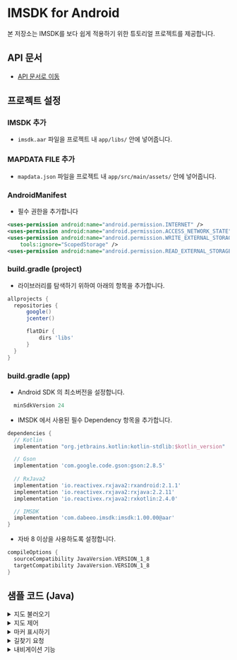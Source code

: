 # IMSDK for Android

본 저장소는 IMSDK를 보다 쉽게 적용하기 위한 튜토리얼 프로젝트를 제공합니다.

## API 문서
- [API 문서로 이동](https://docs.google.com/document/d/1xoOEj1Cjr3eBWwXsoTtHBMRSzQoz5-dYL15Je1l7VMY/edit?usp=sharing)

## 프로젝트 설정

### IMSDK 추가
- ``` imsdk.aar ``` 파일을 프로젝트 내 ``` app/libs/ ``` 안에 넣어줍니다.

### MAPDATA FILE 추가
- ``` mapdata.json ``` 파일을 프로젝트 내 ``` app/src/main/assets/ ``` 안에 넣어줍니다.

### AndroidManifest
- 필수 권한을 추가합니다

```xml
<uses-permission android:name="android.permission.INTERNET" />
<uses-permission android:name="android.permission.ACCESS_NETWORK_STATE" />
<uses-permission android:name="android.permission.WRITE_EXTERNAL_STORAGE"
    tools:ignore="ScopedStorage" />
<uses-permission android:name="android.permission.READ_EXTERNAL_STORAGE" />
```

### build.gradle (project)
- 라이브러리를 탐색하기 위하여 아래의 항목을 추가합니다.

```gradle
allprojects {
  repositories {
      google()
      jcenter()

      flatDir {
          dirs 'libs'
      }
  }
}
```


### build.gradle (app)

- Android SDK 의 최소버전을 설정합니다.

```gradle
  minSdkVersion 24
```
- IMSDK 에서 사용된 필수 Dependency 항목을 추가합니다.

```gradle
dependencies {
  // Kotlin
  implementation "org.jetbrains.kotlin:kotlin-stdlib:$kotlin_version"

  // Gson
  implementation 'com.google.code.gson:gson:2.8.5'
  
  // RxJava2
  implementation 'io.reactivex.rxjava2:rxandroid:2.1.1'
  implementation 'io.reactivex.rxjava2:rxjava:2.2.11'
  implementation 'io.reactivex.rxjava2:rxkotlin:2.4.0'

  // IMSDK
  implementation 'com.dabeeo.imsdk:imsdk:1.00.00@aar'
}
```
- 자바 8 이상을 사용하도록 설정합니다.

```gradle
compileOptions {
  sourceCompatibility JavaVersion.VERSION_1_8
  targetCompatibility JavaVersion.VERSION_1_8
}
```

## 샘플 코드 (Java)
<details>
<summary>지도 불러오기</summary>

### 앱 내에 지도뷰 설정 및 지도데이터가 담긴 JSON 파일로 지도를 불러오는 방법을 설명합니다.

> Layout에 MapView 를 추가합니다.

```xml
<com.dabeeo.imsdk.map.MapView
    android:id="@+id/mapView"
    android:layout_width="match_parent"
    android:layout_height="match_parent"
    app:frameRate="60.0"
    app:renderMode="RENDER_WHEN_DIRTY" />
```
> Callback 을 생성합니다.

```java
private final MapCallback mapCallback = new MapCallback() {
    @Override
    public void onSuccess(List<FloorInfo> list) {
        // 지도 불러오기에 성공하였을 때 호출됩니다.
        // 지도에 포함된 층 데이터가 전달됩니다.
    }

    @Override
    public void onError(Exception e) {
        // 지도 불러오기에 실패하였을 때 호출됩니다.
    }

    @Override
    public void changeFloor(int floor) {
        // 지도의 층이 변경되었을 때 호출됩니다.
        // 변경된 층의 floorLevel 값이 전달됩니다.
    }

    @Override
    public void onClick(double x, double y, Poi poi) {
        // 지도내에서 Poi 클릭 시 호출됩니다.
        // 좌표와 Poi 데이터가 전달됩니다.
    }

    @Override
    public void onLongClick(double x, double y, Poi poi) {
        // 지도내에서 롱클릭 시 호출됩니다.
        // 좌표와 Poi 데이터가 전달됩니다.
    }
};
```

> JSON 파일로 지도를 로드합니다.

```java
mapView.syncMapDataByJson("mapdata.json", mapCallback);
```

</details>

<details>
<summary>지도 제어</summary>

### 지도 내 기능을 제어하는 방법을 설명합니다.

> 지도 확대/축소

```java
// 지도를 한 단계 확대합니다.
mapView.zoomIn();
// 지도를 한 단계 축소합니다.
mapView.zoomOut();
```

> 지도 내 Poi 데이터 가져오기

```java
// 지도 내 모든 Poi 객체를 가져옵니다.
mapView.getPois();
// 지도 내 모든 이동수단 타입을 지닌 Poi 객체를 가져옵니다.
mapView.getTransportationPos();
```

> 지도 이동/회전

```java
// 지정된 좌표로 지도중심점을 이동시킵니다.
mapView.moveToPosition(x, y);
// 지정된 각도만큼 지도를 회전시킵니다.
mapView.rotateToAngle(angle);
```

> 층 변경하기

```java
// 지도의 층을 변경합니다.
// floorLevel 값은 FloorInfo, Poi 데이터에 포함되어 있습니다. 
mapView.setFloor(floorLevel);
```

> 지도 모드 변경

```java
// 지도를 2D/3D 모드로 전환합니다.
// true : 2D 모드
// false : 3D 모드
mapView.changeCamera(true);
```

</details>

<details>
<summary>마커 표시하기</summary>

### 지도 내에 다양한 마커를 추가/삭제하는 방법을 설명합니다.

> 미리 정의된 마커

```java
// 지도상의 좌표 (x, y) 와 층을 지정하여 미리 정의된 마커를 표시합니다.

// 시작위치를 나타내는 마커
mapView.drawStartMarker(x, y, floorLevel);
// 도착위치를 나타내는 마커
mapView.drawEndMarker(x, y, floorLevel);
// 현재위치를 나타내는 마커
mapView.drawNavigationMarker(x, y, floorLevel);
```

> 사용자 정의 마커

```java
// 리소스를 이용하여 지도에 사용자 정의 마커를 추가합니다.
mapView.addMarker(R.drawable.marker, x, y, floorLevel);
mapView.drawMarker();
```

> 마커 제거

```java
// 지도상에 있는 모든 마커를 제거합니다.
mapView.removeMarker();
```
</details>

<details>
<summary>길찾기 요청</summary>

### 출/도착지 및 경유지를 설정하여 길찾기를 요청합니다.

> Callback 을 생성합니다.

```java
private final NavigationListener navigationListener = new NavigationListener() {
    @Override
    public void onPathResult(PathResult pathResult) {
        // 길찾기 요청이 완료되었을 때 호출됩니다.
        // 탐색된 Path 데이터가 전달됩니다.
    }

    @Override
    public void onStart() {
        // 내비게이션이 시작될 때 호출됩니다.
    }

    @Override
    public void onFinish() {
        // 내비게이션이 완료되었을 때 호출됩니다.
    }

    @Override
    public void onCancel() {
        // 내비게이션을 취소하였을 때 호출됩니다.
    }

    @Override
    public void onUpdate(Route route,  Path path,  NodeData nodeData,  Vector3 vector3) {
        // 내비게이션이 진행되고 있을 때 매번 호출됩니다.
        // 현재 진행중인 Path 데이터가 전달됩니다.
    }

    @Override
    public void onRescan() {
        // 내비게이션이 진행 중 재탐색이 되었을 때 호출됩니다.
    }

    @Override
    public void onError(IMError error) {
        // 길찾기 요청을 실패하였을 때 호출됩니다.
        // 에러메시지가 전달됩니다.
    }
};
```

> 시작위치와 도착위치 및 이동수단을 지정하여 길찾기를 요청합니다.

```java
// 출발 위치와 해당 층을 설정합니다.
Vector3 startPosition = new Vector3(x, y, z);
Location startLocation = new Location(startPosition, floorLevel, "시작 위치");

// 도착 위치와 해당 층을 설정합니다.
Vector3 endPosition = new Vector3(x, y, z);
Location endLocation = new Location(endPosition, floorLevel, "도착 위치");

// 경유 위치 목륵을 생성합니다.
List<Location> waypoins = new ArrayList<>();
// 경유지가 존재한다면 추가시키고 없으면 빈 데이터로 설정합니다.

PathRequest pathRequest = new PathRequest(startLocation, endLocation, waypoints, TransType.ALL);
mapView.findPath(pathRequest, navigationListener);
```

</details>

<details>
<summary>내비게이션 기능</summary>
    
### 길찾기 이후 내비게이션 기능을 제어하는 방법을 설명합니다.
    
> 모의보행
    
```java
// 모의보행을 시작합니다.
mapView.startNavigationPreview();
// 모의보행을 종료합니다.
mapView.cancelNavigationPreview();
```

> 내비게이션

```java
// 내비게이션을 시작합니다.
mapView.startNavigation();
// 내비게이션을 종료합니다.
mapView.cancelNavigation();
```
</details>
